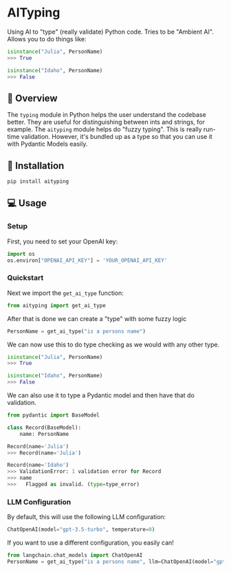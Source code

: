 # AITyping

Using AI to "type" (really validate) Python code. Tries to be "Ambient AI".
Allows you to do things like:

```python
isinstance("Julia", PersonName)
>>> True

isinstance("Idaho", PersonName)
>>> False
```

## 🚀 Overview

The `typing` module in Python helps the user understand the codebase better.
They are useful for distinguishing between ints and strings, for example.
The `aityping` module helps do "fuzzy typing".
This is really run-time validation. 
However, it's bundled up as a type so that you can use it with Pydantic Models easily.

## 📄 Installation
`pip install aityping`

## 💻 Usage

### Setup

First, you need to set your OpenAI key:

```python
import os
os.environ["OPENAI_API_KEY"] = 'YOUR_OPENAI_API_KEY'
```

### Quickstart

Next we import the `get_ai_type` function:

```python
from aityping import get_ai_type
```

After that is done we can create a "type" with some fuzzy logic
```python
PersonName = get_ai_type("is a persons name")
```

We can now use this to do type checking as we would with any other type.

```python
isinstance("Julia", PersonName)
>>> True

isinstance("Idaho", PersonName)
>>> False
```

We can also use it to type a Pydantic model and then have that do validation.
```python
from pydantic import BaseModel

class Record(BaseModel):
    name: PersonName

Record(name='Julia')
>>> Record(name='Julia')

Record(name='Idaho')
>>> ValidationError: 1 validation error for Record
>>> name
>>>   Flagged as invalid. (type=type_error)
```

### LLM Configuration

By default, this will use the following LLM configuration:

```python
ChatOpenAI(model="gpt-3.5-turbo", temperature=0)
```

If you want to use a different configuration, you easily can!

```python
from langchain.chat_models import ChatOpenAI
PersonName = get_ai_type("is a persons name", llm=ChatOpenAI(model="gpt-4"))
```

